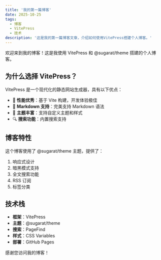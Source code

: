 ```yaml
---
title: '我的第一篇博客'
date: 2025-10-25
tags:
  - 博客
  - VitePress
  - 技术
description: '这是我的第一篇博客文章，介绍如何使用VitePress搭建个人博客。'
---
```


欢迎来到我的博客！这是我使用 VitePress 和 @sugarat/theme 搭建的个人博客。

## 为什么选择 VitePress？

VitePress 是一个现代化的静态网站生成器，具有以下优点：

- 🚀 **性能优秀**：基于 Vite 构建，开发体验极佳
- 📝 **Markdown 支持**：完美支持 Markdown 语法
- 🎨 **主题丰富**：支持自定义主题和样式
- 🔍 **搜索功能**：内置搜索支持

## 博客特性

这个博客使用了 @sugarat/theme 主题，提供了：

1. 响应式设计
2. 暗黑模式支持
3. 全文搜索功能
4. RSS 订阅
5. 标签分类

## 技术栈

- **框架**：VitePress
- **主题**：@sugarat/theme
- **搜索**：PageFind
- **样式**：CSS Variables
- **部署**：GitHub Pages

感谢您访问我的博客！
